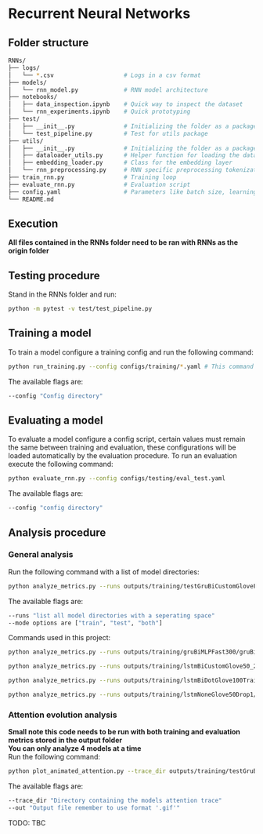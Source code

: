 # Recurrent Neural Networks

## Folder structure
```bash
RNNs/
├── logs/
│   └── *.csv                    # Logs in a csv format
├── models/
│   └── rnn_model.py             # RNN model architecture
├── notebooks/
│   ├── data_inspection.ipynb    # Quick way to inspect the dataset
│   └── rnn_experiments.ipynb    # Quick prototyping
├── test/
│   ├── __init__.py              # Initializing the folder as a package
│   └── test_pipeline.py         # Test for utils package
├── utils/
│   ├── __init__.py              # Initializing the folder as a package
│   ├── dataloader_utils.py      # Helper function for loading the datasets
│   ├── embedding_loader.py      # Class for the embedding layer
│   └── rnn_preprocessing.py     # RNN specific preprocessing tokenization, padding, etc.
├── train_rnn.py                 # Training loop
├── evaluate_rnn.py              # Evaluation script
├── config.yaml                  # Parameters like batch size, learning rate
└── README.md
```

## Execution
**All files contained in the RNNs folder need to be ran with RNNs as the origin folder**

## Testing procedure
Stand in the RNNs folder and run:
```bash
python -m pytest -v test/test_pipeline.py
```

## Training a model
To train a model configure a training config and run the following command:
```bash
python run_training.py --config configs/training/*.yaml # This command can be ran as a standalone without flags, that will default to the config "rnn_test_flight.yaml"
```

The available flags are:
```bash
--config "Config directory"
```

## Evaluating a model
To evaluate a model configure a config script, certain values must remain the same between training and evaluation, these configurations will be loaded automatically by the evaluation procedure. To run an evaluation execute the following command:
```bash
python evaluate_rnn.py --config configs/testing/eval_test.yaml
```
The available flags are:
```bash
--config "config directory"
```
## Analysis procedure
### General analysis
Run the following command with a list of model directories:
```bash
python analyze_metrics.py --runs outputs/training/testGruBiCustomGloveFSched outputs/training/testLstmNonbiCustomDotGloveFSched outputs/training/testLstmNonbiNoneGloveFSched --mode both
```
The available flags are:
```bash
--runs "list all model directories with a seperating space"
--mode options are ["train", "test", "both"]
```
Commands used in this project:
```bash
python analyze_metrics.py --runs outputs/training/gruBiMLPFast300/gruBiMLPFast300 outputs/training/gruBiMLPFast300LR01/gruBiMLPFast300LR01 outputs/training/gruNoneGlove50/gruNoneGlove50 outputs/training/gruNoneRand50/gruNoneRand50 --mode both

python analyze_metrics.py --runs outputs/training/lstmBiCustomGlove50_2L/lstmBiCustomGlove50_2L outputs/training/lstmBiCustomGlove50Drop1/lstmBiCustomGlove50Drop1 --mode both

python analyze_metrics.py --runs outputs/training/lstmBiDotGlove100Train/lstmBiDotGlove100Train outputs/training/lstmBiMHAFast300_2L/lstmBiMHAFast300_2L outputs/training/lstmBiNoneGlove50/lstmBiNoneGlove50 outputs/training/lstmNoneGlove50/lstmNoneGlove50 --mode both

python analyze_metrics.py --runs outputs/training/lstmNoneGlove50Drop1/lstmNoneGlove50Drop1 outputs/training/lstmNoneGlove50LR01/lstmNoneGlove50LR01 --mode both
```

### Attention evolution analysis
**Small note this code needs to be run with both training and evaluation metrics stored in the output folder**\
**You can only analyze 4 models at a time**\
Run the following command:
```bash
python plot_animated_attention.py --trace_dir outputs/training/testGruBiCustomGloveFSched/attention_trace --out attention_evolution.gif
```
The available flags are:
```bash
--trace_dir "Directory containing the models attention trace"
--out "Output file remember to use format '.gif'"
```
TODO: TBC
